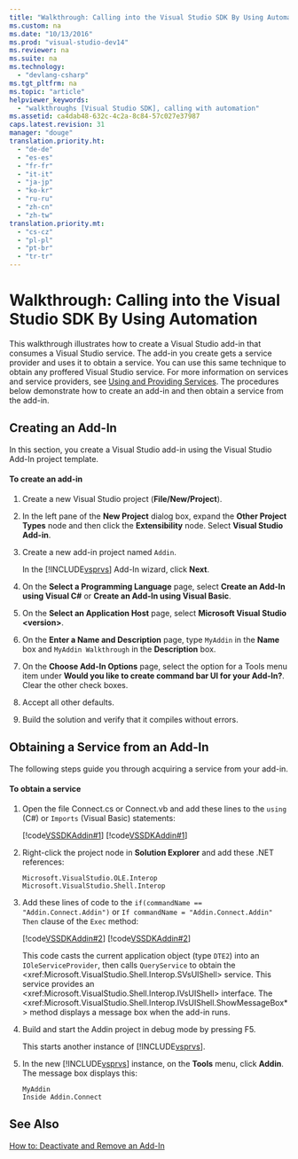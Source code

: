 ```yaml
---
title: "Walkthrough: Calling into the Visual Studio SDK By Using Automation"
ms.custom: na
ms.date: "10/13/2016"
ms.prod: "visual-studio-dev14"
ms.reviewer: na
ms.suite: na
ms.technology: 
  - "devlang-csharp"
ms.tgt_pltfrm: na
ms.topic: "article"
helpviewer_keywords: 
  - "walkthroughs [Visual Studio SDK], calling with automation"
ms.assetid: ca4dab48-632c-4c2a-8c84-57c027e37987
caps.latest.revision: 31
manager: "douge"
translation.priority.ht: 
  - "de-de"
  - "es-es"
  - "fr-fr"
  - "it-it"
  - "ja-jp"
  - "ko-kr"
  - "ru-ru"
  - "zh-cn"
  - "zh-tw"
translation.priority.mt: 
  - "cs-cz"
  - "pl-pl"
  - "pt-br"
  - "tr-tr"
---
```

# Walkthrough: Calling into the Visual Studio SDK By Using Automation
This walkthrough illustrates how to create a Visual Studio add-in that consumes a Visual Studio service. The add-in you create gets a service provider and uses it to obtain a service. You can use this same technique to obtain any proffered Visual Studio service. For more information on services and service providers, see [Using and Providing Services](../extensibility/using-and-providing-services.md). The procedures below demonstrate how to create an add-in and then obtain a service from the add-in.  
  
## Creating an Add-In  
 In this section, you create a Visual Studio add-in using the Visual Studio Add-In project template.  
  
#### To create an add-in  
  
1.  Create a new Visual Studio project (**File/New/Project**).  
  
2.  In the left pane of the **New Project** dialog box, expand the **Other Project Types** node and then click the **Extensibility** node. Select **Visual Studio Add-in**.  
  
3.  Create a new add-in project named `Addin`.  
  
     In the [!INCLUDE[vsprvs](../codequality/includes/vsprvs_md.md)] Add-In wizard, click **Next**.  
  
4.  On the **Select a Programming Language**  page, select **Create an Add-In using Visual C#** or **Create an Add-In using Visual Basic**.  
  
5.  On the **Select an Application Host** page, select **Microsoft Visual Studio \<version>**.  
  
6.  On the **Enter a Name and Description** page, type `MyAddin` in the **Name** box and `MyAddin Walkthrough` in the **Description** box.  
  
7.  On the **Choose Add-In Options** page, select the option for a Tools menu item under **Would you like to create command bar UI for your Add-In?**. Clear the other check boxes.  
  
8.  Accept all other defaults.  
  
9. Build the solution and verify that it compiles without errors.  
  
## Obtaining a Service from an Add-In  
 The following steps guide you through acquiring a service from your add-in.  
  
#### To obtain a service  
  
1.  Open the file Connect.cs or Connect.vb and add these lines to the `using` (C#) or `Imports` (Visual Basic) statements:  
  
     [!code[VSSDKAddin#1](../misc/codesnippet/CSharp/walkthrough--calling-into-the-visual-studio-sdk-by-using-automation_1.cs)]
[!code[VSSDKAddin#1](../misc/codesnippet/VisualBasic/walkthrough--calling-into-the-visual-studio-sdk-by-using-automation_1.vb)]  
  
2.  Right-click the project node in **Solution Explorer** and add these .NET references:  
  
    ```  
    Microsoft.VisualStudio.OLE.Interop  
    Microsoft.VisualStudio.Shell.Interop  
    ```  
  
3.  Add these lines of code to the `if(commandName == "Addin.Connect.Addin")` or `If commandName = "Addin.Connect.Addin" Then` clause of the `Exec` method:  
  
     [!code[VSSDKAddin#2](../misc/codesnippet/CSharp/walkthrough--calling-into-the-visual-studio-sdk-by-using-automation_2.cs)]
[!code[VSSDKAddin#2](../misc/codesnippet/VisualBasic/walkthrough--calling-into-the-visual-studio-sdk-by-using-automation_2.vb)]  
  
     This code casts the current application object (type `DTE2`) into an `IOleServiceProvider`, then calls `QueryService` to obtain the \<xref:Microsoft.VisualStudio.Shell.Interop.SVsUIShell> service. This service provides an \<xref:Microsoft.VisualStudio.Shell.Interop.IVsUIShell> interface. The \<xref:Microsoft.VisualStudio.Shell.Interop.IVsUIShell.ShowMessageBox*> method displays a message box when the add-in runs.  
  
4.  Build and start the Addin project in debug mode by pressing F5.  
  
     This starts another instance of [!INCLUDE[vsprvs](../codequality/includes/vsprvs_md.md)].  
  
5.  In the new [!INCLUDE[vsprvs](../codequality/includes/vsprvs_md.md)] instance, on the **Tools** menu, click **Addin**. The message box displays this:  
  
    ```  
    MyAddin  
    Inside Addin.Connect  
    ```  
  
## See Also  
 [How to: Deactivate and Remove an Add-In](../Topic/How%20to:%20Deactivate%20and%20Remove%20an%20Add-In.md)